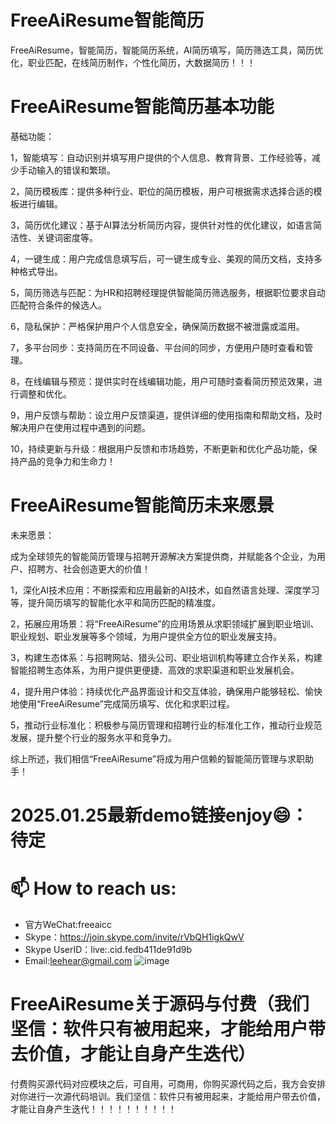 # FreeAiResume智能简历

FreeAiResume，智能简历，智能简历系统，AI简历填写，简历筛选工具，简历优化，职业匹配，在线简历制作，个性化简历，大数据简历！！！

# FreeAiResume智能简历基本功能

基础功能：

1，智能填写：自动识别并填写用户提供的个人信息、教育背景、工作经验等，减少手动输入的错误和繁琐。

2，简历模板库：提供多种行业、职位的简历模板，用户可根据需求选择合适的模板进行编辑。
    
3，简历优化建议：基于AI算法分析简历内容，提供针对性的优化建议，如语言简洁性、关键词密度等。

4，一键生成：用户完成信息填写后，可一键生成专业、美观的简历文档，支持多种格式导出。
    
5，简历筛选与匹配：为HR和招聘经理提供智能简历筛选服务，根据职位要求自动匹配符合条件的候选人。
    
6，隐私保护：严格保护用户个人信息安全，确保简历数据不被泄露或滥用。
    
7，多平台同步：支持简历在不同设备、平台间的同步，方便用户随时查看和管理。
    
8，在线编辑与预览：提供实时在线编辑功能，用户可随时查看简历预览效果，进行调整和优化。
    
9，用户反馈与帮助：设立用户反馈渠道，提供详细的使用指南和帮助文档，及时解决用户在使用过程中遇到的问题。
    
10，持续更新与升级：根据用户反馈和市场趋势，不断更新和优化产品功能，保持产品的竞争力和生命力！

# FreeAiResume智能简历未来愿景

未来愿景：

成为全球领先的智能简历管理与招聘开源解决方案提供商，并赋能各个企业，为用户、招聘方、社会创造更大的价值！

1，深化AI技术应用：不断探索和应用最新的AI技术，如自然语言处理、深度学习等，提升简历填写的智能化水平和简历匹配的精准度。
    
2，拓展应用场景：将“FreeAiResume”的应用场景从求职领域扩展到职业培训、职业规划、职业发展等多个领域，为用户提供全方位的职业发展支持。
    
3，构建生态体系：与招聘网站、猎头公司、职业培训机构等建立合作关系，构建智能招聘生态体系，为用户提供更便捷、高效的求职渠道和职业发展机会。
    
4，提升用户体验：持续优化产品界面设计和交互体验，确保用户能够轻松、愉快地使用“FreeAiResume”完成简历填写、优化和求职过程。
    
5，推动行业标准化：积极参与简历管理和招聘行业的标准化工作，推动行业规范发展，提升整个行业的服务水平和竞争力。

综上所述，我们相信“FreeAiResume”将成为用户信赖的智能简历管理与求职助手！

# 2025.01.25最新demo链接enjoy😄：待定

# 📫 How to reach us:
- 官方WeChat:freeaicc
- Skype：https://join.skype.com/invite/rVbQH1igkQwV
- Skype UserID：live:.cid.fedb411de91d9b
- Email:leehear@gmail.com 
![image](https://github.com/user-attachments/assets/1da1fbaa-6da9-4b7f-99b9-f9ac6a5bfa39)

# FreeAiResume关于源码与付费（我们坚信：软件只有被用起来，才能给用户带去价值，才能让自身产生迭代）
付费购买源代码对应模块之后，可自用，可商用，你购买源代码之后，我方会安排对你进行一次源代码培训。我们坚信：软件只有被用起来，才能给用户带去价值，才能让自身产生迭代！！！！！！！！！！
